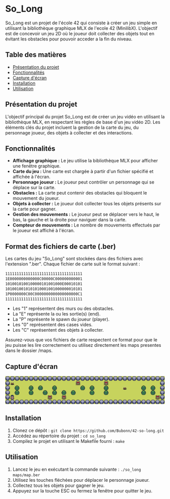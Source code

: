 # So_Long

So_Long est un projet de l'école 42 qui consiste à créer un jeu simple en utilisant la bibliothèque graphique MLX de l'ecole 42 (MinilibX). L'objectif est de concevoir un jeu 2D où le joueur doit collecter des objets tout en évitant les obstacles pour pouvoir acceder a la fin du niveau.

## Table des matières

- [Présentation du projet](#présentation-du-projet)
- [Fonctionnalités](#fonctionnalités)
- [Capture d'écran](#capture-décran)
- [Installation](#installation)
- [Utilisation](#utilisation)

## Présentation du projet

L'objectif principal du projet So_Long est de créer un jeu vidéo en utilisant la bibliothèque MLX, en respectant les règles de base d'un jeu vidéo 2D. Les éléments clés du projet incluent la gestion de la carte du jeu, du personnage joueur, des objets à collecter et des interactions.

## Fonctionnalités

- **Affichage graphique :** Le jeu utilise la bibliothèque MLX pour afficher une fenêtre graphique.
- **Carte du jeu :** Une carte est chargée à partir d'un fichier spécifié et affichée à l'écran.
- **Personnage joueur :** Le joueur peut contrôler un personnage qui se déplace sur la carte.
- **Obstacles :** La carte peut contenir des obstacles qui bloquent le mouvement du joueur.
- **Objets à collecter :** Le joueur doit collecter tous les objets présents sur la carte pour gagner.
- **Gestion des mouvements :** Le joueur peut se déplacer vers le haut, le bas, la gauche et la droite pour naviguer dans la carte.
- **Compteur de mouvements :** Le nombre de mouvements effectués par le joueur est affiché à l'écran.

## Format des fichiers de carte (.ber)

Les cartes du jeu "So_Long" sont stockées dans des fichiers avec l'extension ".ber". Chaque fichier de carte suit le format suivant :

```
1111111111111111111111111111111111
1E0000000000000C00000C000000000001
1010010100100000101001000E00010101
1010010010101010001001000000010101
1P0000000C00C0000000000000000000C1
1111111111111111111111111111111111
```


- Les "1" représentent des murs ou des obstacles.
- La "E" représente la ou les sortie(s) (end).
- La "P" représente le spawn du joueur (player).
- Les "0" représentent des cases vides.
- Les "C" représentent des objets à collecter.

Assurez-vous que vos fichiers de carte respectent ce format pour que le jeu puisse les lire correctement ou utilisez directement les maps presentes dans le dossier /maps.

## Capture d'écran

![Description de l'image](assets/ezgif.com-video-to-gif.gif)

## Installation

1. Clonez ce dépôt : `git clone https://github.com/Bubonn/42-so-long.git`
2. Accédez au répertoire du projet : `cd so_long`
3. Compilez le projet en utilisant le Makefile fourni : `make`

## Utilisation

1. Lancez le jeu en exécutant la commande suivante : `./so_long maps/map.ber`
2. Utilisez les touches fléchées pour déplacer le personnage joueur.
3. Collectez tous les objets pour gagner le jeu.
4. Appuyez sur la touche ESC ou fermez la fenêtre pour quitter le jeu.
